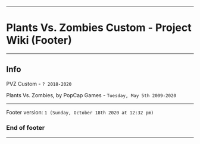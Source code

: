 
***

# Plants Vs. Zombies Custom - Project Wiki (Footer)

***

## Info

PVZ Custom - `? 2018-2020`

Plants Vs. Zombies, by PopCap Games - `Tuesday, May 5th 2009-2020`

***

Footer version: `1 (Sunday, October 18th 2020 at 12:32 pm)`

### End of footer

***

